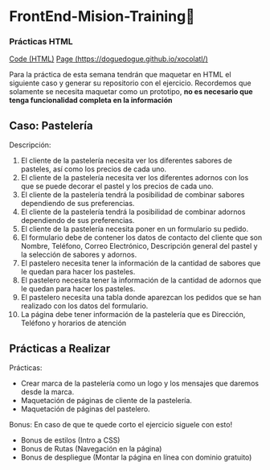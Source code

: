 # FrontEnd-Mision-Training🚀

### Prácticas HTML

[Code (HTML)](https://github.com/doguedogue/xocolatl) [Page (https://doguedogue.github.io/xocolatl/)](https://doguedogue.github.io/xocolatl/)

Para la práctica de esta semana tendrán que maquetar en HTML el siguiente caso y generar su repositorio con el ejercicio.
Recordemos que solamente se necesita maquetar como un prototipo, **no es necesario que tenga funcionalidad completa en la información**

## **Caso: Pastelería**

Descripción:

1. El cliente de la pastelería necesita ver los diferentes sabores de pasteles, así como los precios de cada uno.
2. El cliente de la pastelería necesita ver los diferentes adornos con los que se puede decorar el pastel y los precios de cada uno.
3. El cliente de la pastelería tendrá la posibilidad de combinar sabores dependiendo de sus preferencias.
4. El cliente de la pastelería tendrá la posibilidad de combinar adornos dependiendo de sus preferencias.
5. El cliente de la pastelería necesita poner en un formulario su pedido.
6. El formulario debe de contener los datos de contacto del cliente que son Nombre, Teléfono, Correo Electrónico, Descripción general del pastel y la selección de sabores y adornos.
7. El pastelero necesita tener la información de la cantidad de sabores que le quedan para hacer los pasteles.
8. El pastelero necesita tener la información de la cantidad de adornos que le quedan para hacer los pasteles.
9. El pastelero necesita una tabla donde aparezcan los pedidos que se han realizado con los datos del formulario.
10. La página debe tener información de la pastelería que es Dirección, Teléfono y horarios de atención

## Prácticas a Realizar

Prácticas:

* Crear marca de la pastelería como un logo y los mensajes que daremos desde la marca.
* Maquetación de páginas de cliente de la pastelería.
* Maquetación de páginas del pastelero.

Bonus: En caso de que te quede corto el ejercicio siguele con esto!

* Bonus de estilos (Intro a CSS)
* Bonus de Rutas (Navegación en la página)
* Bonus de despliegue (Montar la página en línea con dominio gratuito)
